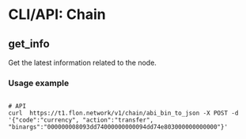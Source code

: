 # CLI/API: Chain

## get_info

Get the latest information related to the node.

### Usage example

```shell

# API
curl  https://t1.flon.network/v1/chain/abi_bin_to_json -X POST -d '{"code":"currency", "action":"transfer", "binargs":"000000008093dd74000000000094dd74e803000000000000"}'

```

